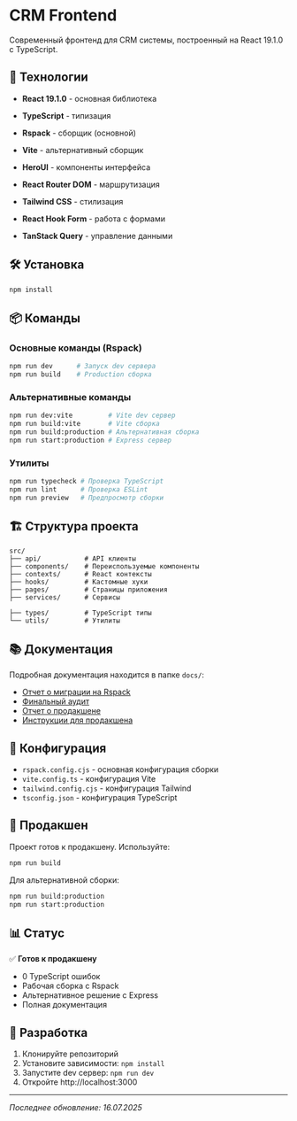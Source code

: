 # CRM Frontend

Современный фронтенд для CRM системы, построенный на React 19.1.0 с TypeScript.

## 🚀 Технологии

- **React 19.1.0** - основная библиотека
- **TypeScript** - типизация
- **Rspack** - сборщик (основной)
- **Vite** - альтернативный сборщик
- **HeroUI** - компоненты интерфейса
- **React Router DOM** - маршрутизация

- **Tailwind CSS** - стилизация
- **React Hook Form** - работа с формами
- **TanStack Query** - управление данными

## 🛠️ Установка

```bash
npm install
```

## 📦 Команды

### Основные команды (Rspack)
```bash
npm run dev      # Запуск dev сервера
npm run build    # Production сборка
```

### Альтернативные команды
```bash
npm run dev:vite         # Vite dev сервер
npm run build:vite       # Vite сборка
npm run build:production # Альтернативная сборка
npm run start:production # Express сервер
```

### Утилиты
```bash
npm run typecheck # Проверка TypeScript
npm run lint      # Проверка ESLint
npm run preview   # Предпросмотр сборки
```

## 🏗️ Структура проекта

```
src/
├── api/           # API клиенты
├── components/    # Переиспользуемые компоненты
├── contexts/      # React контексты
├── hooks/         # Кастомные хуки
├── pages/         # Страницы приложения
├── services/      # Сервисы

├── types/         # TypeScript типы
└── utils/         # Утилиты
```

## 📚 Документация

Подробная документация находится в папке `docs/`:

- [Отчет о миграции на Rspack](docs/RSPACK_MIGRATION_REPORT.md)
- [Финальный аудит](docs/FINAL_AUDIT_REPORT.md)
- [Отчет о продакшене](docs/PRODUCTION_REPORT.md)
- [Инструкции для продакшена](docs/PRODUCTION_README.md)

## 🔧 Конфигурация

- `rspack.config.cjs` - основная конфигурация сборки
- `vite.config.ts` - конфигурация Vite
- `tailwind.config.cjs` - конфигурация Tailwind
- `tsconfig.json` - конфигурация TypeScript

## 🚀 Продакшен

Проект готов к продакшену. Используйте:

```bash
npm run build
```

Для альтернативной сборки:

```bash
npm run build:production
npm run start:production
```

## 📊 Статус

✅ **Готов к продакшену**
- 0 TypeScript ошибок
- Рабочая сборка с Rspack
- Альтернативное решение с Express
- Полная документация

## 🤝 Разработка

1. Клонируйте репозиторий
2. Установите зависимости: `npm install`
3. Запустите dev сервер: `npm run dev`
4. Откройте http://localhost:3000

---

*Последнее обновление: 16.07.2025* 
